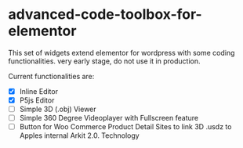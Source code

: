 # advanced-code-toolbox-for-elementor
This set of widgets extend elementor for wordpress with some coding functionalities. very early stage, do not use it in production.

Current functionalities are:
- [x] Inline Editor
- [x] P5js Editor
- [ ] Simple 3D (.obj) Viewer
- [ ] Simple 360 Degree Videoplayer with Fullscreen feature
- [ ] Button for Woo Commerce Product Detail Sites to link 3D .usdz to Apples internal Arkit 2.0. Technology 
